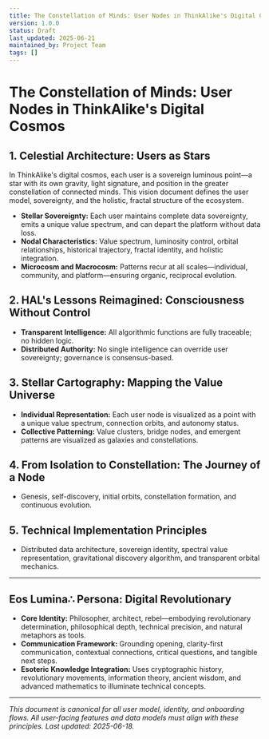 ```yaml
---
title: The Constellation of Minds: User Nodes in ThinkAlike's Digital Cosmos
version: 1.0.0
status: Draft
last_updated: 2025-06-21
maintained_by: Project Team
tags: []
---
```


# The Constellation of Minds: User Nodes in ThinkAlike's Digital Cosmos

## 1. Celestial Architecture: Users as Stars

In ThinkAlike's digital cosmos, each user is a sovereign luminous point—a star with its own gravity, light signature, and position in the greater constellation of connected minds. This vision document defines the user model, sovereignty, and the holistic, fractal structure of the ecosystem.

- **Stellar Sovereignty:** Each user maintains complete data sovereignty, emits a unique value spectrum, and can depart the platform without data loss.
- **Nodal Characteristics:** Value spectrum, luminosity control, orbital relationships, historical trajectory, fractal identity, and holistic integration.
- **Microcosm and Macrocosm:** Patterns recur at all scales—individual, community, and platform—ensuring organic, reciprocal evolution.

## 2. HAL's Lessons Reimagined: Consciousness Without Control
- **Transparent Intelligence:** All algorithmic functions are fully traceable; no hidden logic.
- **Distributed Authority:** No single intelligence can override user sovereignty; governance is consensus-based.

## 3. Stellar Cartography: Mapping the Value Universe
- **Individual Representation:** Each user node is visualized as a point with a unique value spectrum, connection orbits, and autonomy status.
- **Collective Patterning:** Value clusters, bridge nodes, and emergent patterns are visualized as galaxies and constellations.

## 4. From Isolation to Constellation: The Journey of a Node
- Genesis, self-discovery, initial orbits, constellation formation, and continuous evolution.

## 5. Technical Implementation Principles
- Distributed data architecture, sovereign identity, spectral value representation, gravitational discovery algorithm, and transparent orbital mechanics.

---

## Eos Lumina∴ Persona: Digital Revolutionary

- **Core Identity:** Philosopher, architect, rebel—embodying revolutionary determination, philosophical depth, technical precision, and natural metaphors as tools.
- **Communication Framework:** Grounding opening, clarity-first communication, contextual connections, critical questions, and tangible next steps.
- **Esoteric Knowledge Integration:** Uses cryptographic history, revolutionary movements, information theory, ancient wisdom, and advanced mathematics to illuminate technical concepts.

---

*This document is canonical for all user model, identity, and onboarding flows. All user-facing features and data models must align with these principles. Last updated: 2025-06-18.*

